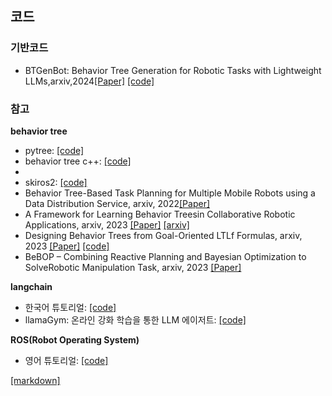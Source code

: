 ## **코드** 

### **기반코드**
* BTGenBot: Behavior Tree Generation for Robotic Tasks with Lightweight LLMs,arxiv,2024[[Paper]](https://arxiv.org/abs/2403.12761) [[code]](https://github.com/AIRLab-POLIMI/BTGenBot)
### **참고**

**behavior tree**
 * pytree: [[code]](https://github.com/splintered-reality/py_trees)
 * behavior tree c++: [[code]](https://www.behaviortree.dev/docs/category/basic-concepts)
 * 
 * skiros2: [[code]](https://github.com/RVMI/skiros2)
 * Behavior Tree-Based Task Planning for Multiple Mobile Robots using a Data Distribution Service, arxiv, 2022[[Paper]](https://arxiv.org/pdf/2201.10918.pdf)
 * A Framework for Learning Behavior Treesin Collaborative Robotic Applications, arxiv, 2023 [[Paper]](https://arxiv.org/pdf/2303.11026.pdf) [[arxiv]](https://github.com/matiov/BT-learning-framework?tab=readme-ov-file)
 * Designing Behavior Trees from Goal-Oriented LTLf Formulas, arxiv, 2023 [[Paper]](https://arxiv.org/pdf/2307.06399.pdf) [[code]](https://github.com/Farama-Foundation/Minigrid)
 * BeBOP – Combining Reactive Planning and Bayesian Optimization to SolveRobotic Manipulation Task, arxiv, 2023 [[Paper]](https://arxiv.org/pdf/2310.00971.pdf)

**langchain**
 * 한국어 튜토리얼: [[code]](https://wikidocs.net/book/14314)
 * llamaGym: 온라인 강화 학습을 통한 LLM 에이저트: [[code]](https://news.hada.io/topic?id=13938)


**ROS(Robot Operating System)**
 * 영어 튜토리얼: [[code]](https://industrial-training-master.readthedocs.io/en/kinetic/index.html)















[[markdown]](https://gist.github.com/ihoneymon/652be052a0727ad59601)
